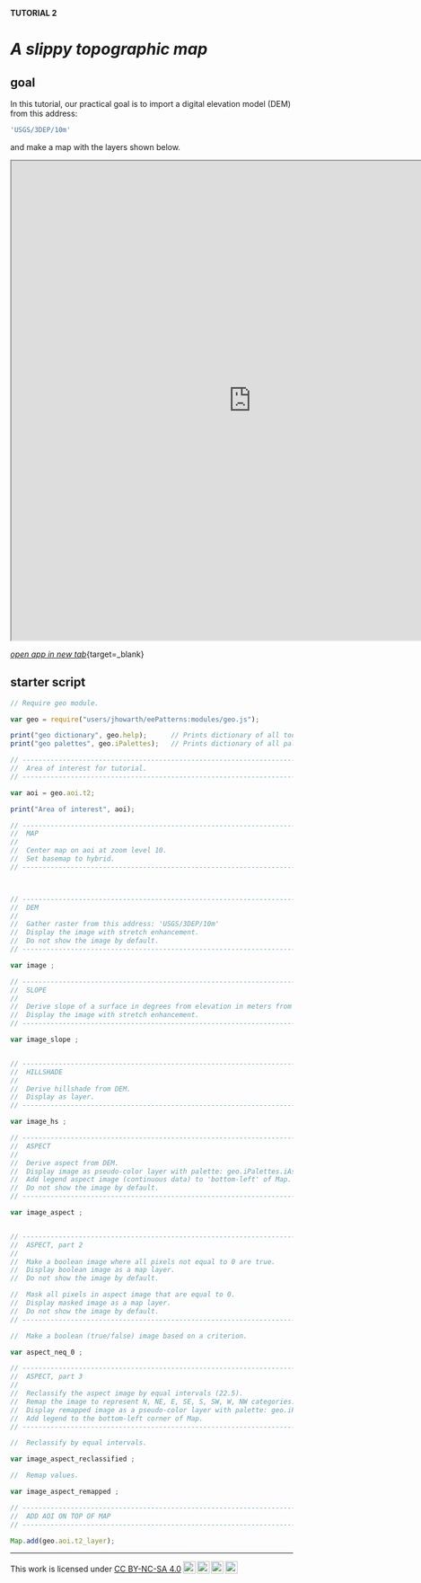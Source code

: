 __TUTORIAL 2__

# _**A slippy topographic map**_  

## __goal__  

In this tutorial, our practical goal is to import a digital elevation model (DEM) from this address:

```js
'USGS/3DEP/10m'
```

and make a map with the layers shown below.  

<iframe
  src="https://ee-patterns.projects.earthengine.app/view/tutorial-02"
  style="width:854px; height:854px"
></iframe>  

[_open app in new tab_](https://ee-patterns.projects.earthengine.app/view/tutorial-02){target=_blank}

## __starter script__

```js
// Require geo module. 

var geo = require("users/jhowarth/eePatterns:modules/geo.js"); 

print("geo dictionary", geo.help);      // Prints dictionary of all tools in module.
print("geo palettes", geo.iPalettes);   // Prints dictionary of all palettes in module. 

// -------------------------------------------------------------------------------
//  Area of interest for tutorial.
// -------------------------------------------------------------------------------

var aoi = geo.aoi.t2;

print("Area of interest", aoi);

// -------------------------------------------------------------------------------
//  MAP
//
//  Center map on aoi at zoom level 10. 
//  Set basemap to hybrid.
// -------------------------------------------------------------------------------



// -------------------------------------------------------------------------------
//  DEM
//
//  Gather raster from this address: 'USGS/3DEP/10m'
//  Display the image with stretch enhancement. 
//  Do not show the image by default. 
// -------------------------------------------------------------------------------

var image ;

// -------------------------------------------------------------------------------
//  SLOPE
//
//  Derive slope of a surface in degrees from elevation in meters from DEM.
//  Display the image with stretch enhancement. 
// -------------------------------------------------------------------------------

var image_slope ;


// -------------------------------------------------------------------------------
//  HILLSHADE
//
//  Derive hillshade from DEM.
//  Display as layer. 
// -------------------------------------------------------------------------------

var image_hs ;

// -------------------------------------------------------------------------------
//  ASPECT
//
//  Derive aspect from DEM.
//  Display image as pseudo-color layer with palette: geo.iPalettes.iAspect.cyclical
//  Add legend aspect image (continuous data) to 'bottom-left' of Map.
//  Do not show the image by default. 
// -------------------------------------------------------------------------------

var image_aspect ;


// -------------------------------------------------------------------------------
//  ASPECT, part 2
//
//  Make a boolean image where all pixels not equal to 0 are true.
//  Display boolean image as a map layer.
//  Do not show the image by default. 

//  Mask all pixels in aspect image that are equal to 0.
//  Display masked image as a map layer. 
//  Do not show the image by default. 
// -------------------------------------------------------------------------------

//  Make a boolean (true/false) image based on a criterion.

var aspect_neq_0 ;

// -------------------------------------------------------------------------------
//  ASPECT, part 3
//
//  Reclassify the aspect image by equal intervals (22.5).
//  Remap the image to represent N, NE, E, SE, S, SW, W, NW categories. 
//  Display remapped image as a pseudo-color layer with palette: geo.iPalettes.iAspect.nominal
//  Add legend to the bottom-left corner of Map.
// -------------------------------------------------------------------------------

//  Reclassify by equal intervals.

var image_aspect_reclassified ;

//  Remap values. 

var image_aspect_remapped ;

// -------------------------------------------------------------------------------
//  ADD AOI ON TOP OF MAP
// -------------------------------------------------------------------------------

Map.add(geo.aoi.t2_layer);


```

---

<p xmlns:cc="http://creativecommons.org/ns#" >This work is licensed under <a href="https://creativecommons.org/licenses/by-nc-sa/4.0/?ref=chooser-v1" target="_blank" rel="license noopener noreferrer" style="display:inline-block;">CC BY-NC-SA 4.0<img style="height:22px!important;margin-left:3px;vertical-align:text-bottom;" src="https://mirrors.creativecommons.org/presskit/icons/cc.svg?ref=chooser-v1" alt=""><img style="height:22px!important;margin-left:3px;vertical-align:text-bottom;" src="https://mirrors.creativecommons.org/presskit/icons/by.svg?ref=chooser-v1" alt=""><img style="height:22px!important;margin-left:3px;vertical-align:text-bottom;" src="https://mirrors.creativecommons.org/presskit/icons/nc.svg?ref=chooser-v1" alt=""><img style="height:22px!important;margin-left:3px;vertical-align:text-bottom;" src="https://mirrors.creativecommons.org/presskit/icons/sa.svg?ref=chooser-v1" alt=""></a></p>